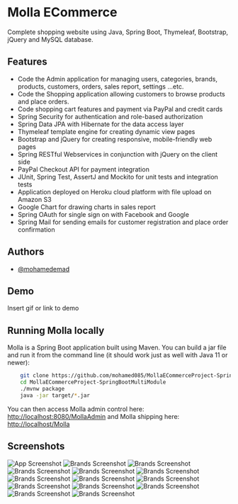 
# Molla ECommerce

Complete shopping website using Java, Spring Boot, Thymeleaf, Bootstrap, jQuery and MySQL database.

## Features

- Code the Admin application for managing users, categories, brands, products, customers, orders, sales report, settings ...etc.
- Code the Shopping application allowing customers to browse products and place orders.
- Code shopping cart features and payment via PayPal and credit cards
- Spring Security for authentication and role-based authorization
- Spring Data JPA with Hibernate for the data access layer
- Thymeleaf template engine for creating dynamic view pages
- Bootstrap and jQuery for creating responsive, mobile-friendly web pages
- Spring RESTful Webservices in conjunction with jQuery on the client side
- PayPal Checkout API for payment integration
- JUnit, Spring Test, AssertJ and Mockito for unit tests and integration tests
- Application deployed on Heroku cloud platform with file upload on Amazon S3
- Google Chart for drawing charts in sales report
- Spring OAuth for single sign on with Facebook and Google
- Spring Mail for sending emails for customer registration and place order confirmation

## Authors

- [@mohamedemad](https://github.com/mohamed085)

## Demo

Insert gif or link to demo


## Running Molla locally

Molla is a Spring Boot application built using Maven. You can build a jar file and run it from the command line (it should work just as well with Java 11 or newer):

```bash
    git clone https://github.com/mohamed085/MollaECommerceProject-SpringBootMultiModule
    cd MollaECommerceProject-SpringBootMultiModule
    ./mvnw package
    java -jar target/*.jar
```

You can then access Molla admin control here: [http://localhost:8080/MollaAdmin](http://localhost:8080/MollaAdmin) 
and Molla shipping here: [http://localhost/Molla](http://localhost/Molla)

## Screenshots

![App Screenshot](https://github.com/mohamed085/MollaECommerceProject-SpringBootMultiModule/blob/master/Screenshots/home.png?raw=true)
![Brands Screenshot](https://github.com/mohamed085/MollaECommerceProject-SpringBootMultiModule/blob/master/Screenshots/Brands.png?raw=true)
![Brands Screenshot](https://github.com/mohamed085/MollaECommerceProject-SpringBootMultiModule/blob/master/Screenshots/address.png?raw=true)
![Brands Screenshot](https://github.com/mohamed085/MollaECommerceProject-SpringBootMultiModule/blob/master/Screenshots/categories.png?raw=true)
![Brands Screenshot](https://github.com/mohamed085/MollaECommerceProject-SpringBootMultiModule/blob/master/Screenshots/checkout.png?raw=true)
![Brands Screenshot](https://github.com/mohamed085/MollaECommerceProject-SpringBootMultiModule/blob/master/Screenshots/order-confirmation.png?raw=true)
![Brands Screenshot](https://github.com/mohamed085/MollaECommerceProject-SpringBootMultiModule/blob/master/Screenshots/orders.png?raw=true)
![Brands Screenshot](https://github.com/mohamed085/MollaECommerceProject-SpringBootMultiModule/blob/master/Screenshots/product.png?raw=true)
![Brands Screenshot](https://github.com/mohamed085/MollaECommerceProject-SpringBootMultiModule/blob/master/Screenshots/products.png?raw=true)
![Brands Screenshot](https://github.com/mohamed085/MollaECommerceProject-SpringBootMultiModule/blob/master/Screenshots/settings.png?raw=true)
![Brands Screenshot]()
![Brands Screenshot]()
![Brands Screenshot]()
![Brands Screenshot]()



